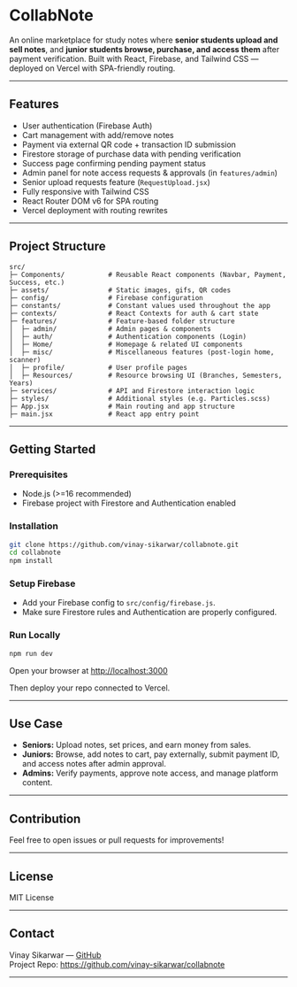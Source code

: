 
# CollabNote

An online marketplace for study notes where **senior students upload and sell notes**, and **junior students browse, purchase, and access them** after payment verification. Built with React, Firebase, and Tailwind CSS — deployed on Vercel with SPA-friendly routing.

---

## Features

- User authentication (Firebase Auth)
- Cart management with add/remove notes
- Payment via external QR code + transaction ID submission
- Firestore storage of purchase data with pending verification
- Success page confirming pending payment status
- Admin panel for note access requests & approvals (in `features/admin`)
- Senior upload requests feature (`RequestUpload.jsx`)
- Fully responsive with Tailwind CSS
- React Router DOM v6 for SPA routing
- Vercel deployment with routing rewrites

---

## Project Structure

```plaintext
src/
├─ Components/           # Reusable React components (Navbar, Payment, Success, etc.)
├─ assets/               # Static images, gifs, QR codes
├─ config/               # Firebase configuration
├─ constants/            # Constant values used throughout the app
├─ contexts/             # React Contexts for auth & cart state
├─ features/             # Feature-based folder structure
│  ├─ admin/             # Admin pages & components
│  ├─ auth/              # Authentication components (Login)
│  ├─ Home/              # Homepage & related UI components
│  ├─ misc/              # Miscellaneous features (post-login home, scanner)
│  ├─ profile/           # User profile pages
│  ├─ Resources/         # Resource browsing UI (Branches, Semesters, Years)
├─ services/             # API and Firestore interaction logic
├─ styles/               # Additional styles (e.g. Particles.scss)
├─ App.jsx               # Main routing and app structure
├─ main.jsx              # React app entry point
```

---

## Getting Started

### Prerequisites

- Node.js (>=16 recommended)
- Firebase project with Firestore and Authentication enabled

### Installation

```bash
git clone https://github.com/vinay-sikarwar/collabnote.git
cd collabnote
npm install
```

### Setup Firebase

- Add your Firebase config to `src/config/firebase.js`.
- Make sure Firestore rules and Authentication are properly configured.

### Run Locally

```bash
npm run dev
```

Open your browser at [http://localhost:3000](http://localhost:3000)


Then deploy your repo connected to Vercel.

---

## Use Case

- **Seniors:** Upload notes, set prices, and earn money from sales.
- **Juniors:** Browse, add notes to cart, pay externally, submit payment ID, and access notes after admin approval.
- **Admins:** Verify payments, approve note access, and manage platform content.

---

## Contribution

Feel free to open issues or pull requests for improvements!

---

## License

MIT License

---

## Contact

Vinay Sikarwar — [GitHub](https://github.com/vinay-sikarwar)  
Project Repo: https://github.com/vinay-sikarwar/collabnote

---
